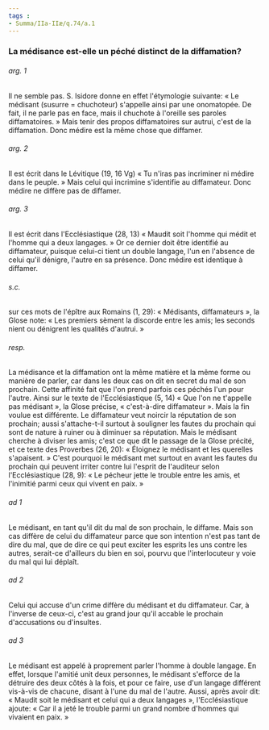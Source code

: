 ```yaml
---
tags : 
- Summa/IIa-IIæ/q.74/a.1
---
```


### La médisance est-elle un péché distinct de la diffamation?

###### arg. 1
Il ne semble pas. S. Isidore donne en effet l'étymologie suivante: « Le médisant (susurre = chuchoteur) s'appelle ainsi par une onomatopée. De fait, il ne parle pas en face, mais il chuchote à l'oreille ses paroles diffamatoires. » Mais tenir des propos diffamatoires sur autrui, c'est de la diffamation. Donc médire est la même chose que diffamer. 

###### arg. 2
Il est écrit dans le Lévitique (19, 16 Vg) « Tu n'iras pas incriminer ni médire dans le peuple. » Mais celui qui incrimine s'identifie au diffamateur. Donc médire ne diffère pas de diffamer. 

###### arg. 3
Il est écrit dans l'Ecclésiastique (28, 13) « Maudit soit l'homme qui médit et l'homme qui a deux langages. » Or ce dernier doit être identifié au diffamateur, puisque celui-ci tient un double langage, l'un en l'absence de celui qu'il dénigre, l'autre en sa présence. Donc médire est identique à diffamer. 

###### s.c.
sur ces mots de l'épître aux Romains (1, 29): « Médisants, diffamateurs », la Glose note: « Les premiers sèment la discorde entre les amis; les seconds nient ou dénigrent les qualités d'autrui. » 

###### resp.
La médisance et la diffamation ont la même matière et la même forme ou manière de parler, car dans les deux cas on dit en secret du mal de son prochain. Cette affinité fait que l'on prend parfois ces péchés l'un pour l'autre. Ainsi sur le texte de l'Ecclésiastique (5, 14) « Que l'on ne t'appelle pas médisant », la Glose précise, « c'est-à-dire diffamateur ». Mais la fin voulue est différente. Le diffamateur veut noircir la réputation de son prochain; aussi s'attache-t-il surtout à souligner les fautes du prochain qui sont de nature à ruiner ou à diminuer sa réputation. Mais le médisant cherche à diviser les amis; c'est ce que dit le passage de la Glose précité, et ce texte des Proverbes (26, 20): « Éloignez le médisant et les querelles s'apaisent. » C'est pourquoi le médisant met surtout en avant les fautes du prochain qui peuvent irriter contre lui l'esprit de l'auditeur selon l'Ecclésiastique (28, 9): « Le pécheur jette le trouble entre les amis, et l'inimitié parmi ceux qui vivent en paix. » 

###### ad 1
Le médisant, en tant qu'il dit du mal de son prochain, le diffame. Mais son cas diffère de celui du diffamateur parce que son intention n'est pas tant de dire du mal, que de dire ce qui peut exciter les esprits les uns contre les autres, serait-ce d'ailleurs du bien en soi, pourvu que l'interlocuteur y voie du mal qui lui déplaît. 

###### ad 2
Celui qui accuse d'un crime diffère du médisant et du diffamateur. Car, à l'inverse de ceux-ci, c'est au grand jour qu'il accable le prochain d'accusations ou d'insultes. 

###### ad 3
Le médisant est appelé à proprement parler l'homme à double langage. En effet, lorsque l'amitié unit deux personnes, le médisant s'efforce de la détruire des deux côtés à la fois, et pour ce faire, use d'un langage différent vis-à-vis de chacune, disant à l'une du mal de l'autre. Aussi, après avoir dit: « Maudit soit le médisant et celui qui a deux langages », l'Ecclésiastique ajoute: « Car il a jeté le trouble parmi un grand nombre d'hommes qui vivaient en paix. » 

